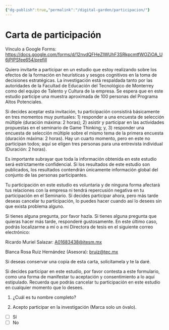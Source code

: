 ```yaml
---
{"dg-publish":true,"permalink":"/digital-garden/participacion/"}
---
```


# Carta de participación

Vínculo a Google Forms: 
https://docs.google.com/forms/d/12nvdQFHeZIWUhF3SRkpcmtfWOZiOA_U6jPIPSfee654/prefill

Quiero invitarte a participar en un estudio que estoy realizando sobre los efectos de la formación en heurísticas y sesgos cognitivos en la toma de decisiones estratégicas. La investigación está respaldada tanto por las autoridades de la Facultad de Educación del Tecnológico de Monterrey como del equipo de Talento y Cultura de la empresa. Se espera que en este estudio participe una muestra aproximada de 100 personas del Programa Altos Potenciales.

Si decides aceptar esta invitación, tu participación consistirá básicamente en tres momentos muy puntuales: 1) responder a una encuesta de selección múltiple (duración máxima: 2 horas); 2) asistir y participar en las actividades propuestas en el seminario de Game Thinking; y, 3) responder una encuesta de selección múltiple sobre el mismo tema de la primera encuesta (duración máxima: 2 horas). Hay un cuarto momento, pero en este no participan todos; aquí se eligen tres personas para una entrevista individual (Duración: 2 horas).

Es importante subrayar que toda la información obtenida en este estudio será estrictamente confidencial. Si los resultados de este estudio son publicados, los resultados contendrán únicamente información global del conjunto de las personas participantes.

Tu participación en este estudio es voluntaria y de ninguna forma afectará tus relaciones con la empresa ni tendrá repercusión negativa en tu participación en el Seminario. Si decides participar ahora, pero más tarde deseas cancelar tu participación, lo puedes hacer cuando así lo desees sin que exista problema alguno.

Si tienes alguna pregunta, por favor hazla. Si tienes alguna pregunta que quieras hacer más tarde, responderé gustosamente. En este último caso, podrás localizarme a mí o a mi Directora de tesis en el siguiente correo electrónico:

Ricardo Muriel Salazar: A01683438@itesm.mx

Blanca Rosa Ruiz Hernández (Asesora): bruiz@tec.mx

Si deseas conservar una copia de esta carta, solicítamela y te la daré.

Si decides participar en este estudio, por favor contesta a este formulario, como una forma de manifestar tu aceptación y consentimiento a lo aquí estipulado. Recuerda que podrás cancelar tu participación en este estudio en cualquier momento que lo desees.

 1. ¿Cuál es tu nombre completo?
 
 2. Acepto participar en la investigación (Marca solo un óvalo).
- [ ] Sí
- [ ] No
  